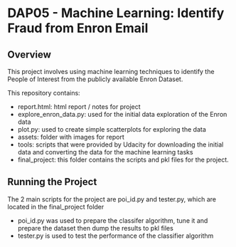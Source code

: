 # DAP05 - Machine Learning: Identify Fraud from Enron Email
## Overview
This project involves using machine learning techniques to identify the People of Interest from the publicly available Enron Dataset. 

This repository contains:

- report.html: html report / notes for project
- explore_enron_data.py: used for the initial data exploration of the Enron data
- plot.py: used to create simple scatterplots for exploring the data
- assets: folder with images for report
- tools: scripts that were provided by Udacity for downloading the initial data and converting the data for the machine learning tasks
- final_project: this folder contains the scripts and pkl files for the project.

## Running the Project
The 2 main scripts for the project are poi_id.py and tester.py, which are located in the final_project folder

- poi_id.py was used to prepare the classifer algorithm, tune it and prepare the dataset then dump the results to pkl files
- tester.py is used to test the performance of the classifier algorithm


